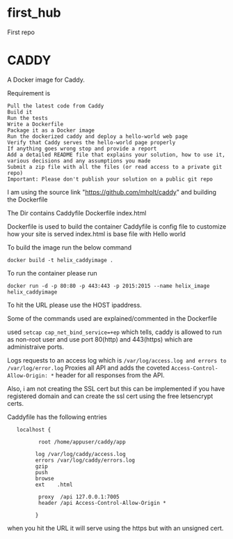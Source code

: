 # first_hub
First repo

# CADDY


A Docker image for Caddy.

Requirement is

    Pull the latest code from Caddy
    Build it
    Run the tests
    Write a Dockerfile
    Package it as a Docker image
    Run the dockerized caddy and deploy a hello-world web page
    Verify that Caddy serves the hello-world page properly
    If anything goes wrong stop and provide a report
    Add a detailed README file that explains your solution, how to use it, various decisions and any assumptions you made
    Submit a zip file with all the files (or read access to a private git repo)
    Important: Please don't publish your solution on a public git repo

I am using the source link "https://github.com/mholt/caddy" and building the Dockerfile

The Dir contains
Caddyfile  Dockerfile  index.html

Dockerfile is used to build the container
Caddyfile is config file to customize how your site is served
index.html is base file with Hello world

To build the image run the below command

    docker build -t helix_caddyimage .

To run the container please run

    docker run -d -p 80:80 -p 443:443 -p 2015:2015 --name helix_image helix_caddyimage

To hit the URL please use the HOST ipaddress.

Some of the commands used are explained/commented in the Dockerfile

used `setcap cap_net_bind_service=+ep` which tells, caddy is allowed to run as non-root user and use  port 80(http) and 443(https)
which are administraive ports.


Logs requests to an access log which is `/var/log/access.log and errors to  /var/log/error.log`
Proxies all API and adds the coveted `Access-Control-Allow-Origin: *` header for all responses from the API.

Also, i am not creating the SSL cert  but this can be implemented if you have  registered domain and can create the ssl cert using the free
letsencrypt certs.

Caddyfile has the following entries

       localhost {

              root /home/appuser/caddy/app
               
             log /var/log/caddy/access.log
             errors /var/log/caddy/errors.log
             gzip
             push
             browse
             ext    .html
   
              proxy  /api 127.0.0.1:7005
              header /api Access-Control-Allow-Origin *

             }

when you hit the URL it  will serve using the https but with an unsigned cert.
